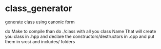 # class_generator
generate class using canonic form

do Make to compile
than do ./class with all you class Name
That will create you class in .hpp and declare the constructors/destructors in .cpp
and put them in srcs/ and includes/ folders

